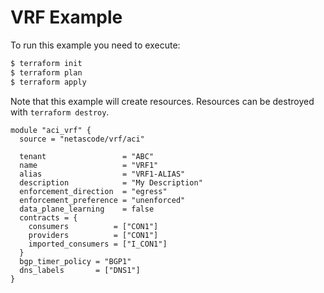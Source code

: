 <!-- BEGIN_TF_DOCS -->
# VRF Example

To run this example you need to execute:

```bash
$ terraform init
$ terraform plan
$ terraform apply
```

Note that this example will create resources. Resources can be destroyed with `terraform destroy`.

```hcl
module "aci_vrf" {
  source = "netascode/vrf/aci"

  tenant                 = "ABC"
  name                   = "VRF1"
  alias                  = "VRF1-ALIAS"
  description            = "My Description"
  enforcement_direction  = "egress"
  enforcement_preference = "unenforced"
  data_plane_learning    = false
  contracts = {
    consumers          = ["CON1"]
    providers          = ["CON1"]
    imported_consumers = ["I_CON1"]
  }
  bgp_timer_policy = "BGP1"
  dns_labels       = ["DNS1"]
}

```
<!-- END_TF_DOCS -->